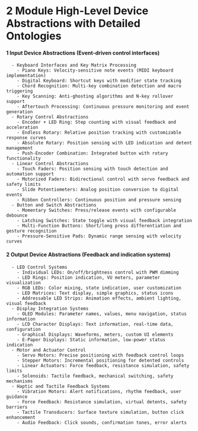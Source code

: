 # 2 Module High-Level Device Abstractions with Detailed Ontologies


#### 1 Input Device Abstractions (Event-driven control interfaces)

      - Keyboard Interfaces and Key Matrix Processing
        - Piano Keys: Velocity-sensitive note events (MIDI keyboard implementation)
        - Digital Keyboard: Shortcut keys with modifier state tracking
        - Chord Recognition: Multi-key combination detection and macro triggering
        - Key Scanning: Anti-ghosting algorithms and N-key rollover support
        - Aftertouch Processing: Continuous pressure monitoring and event generation
      - Rotary Control Abstractions
        - Encoder + LED Ring: Step counting with visual feedback and acceleration
        - Endless Rotary: Relative position tracking with customizable response curves
        - Absolute Rotary: Position sensing with LED indication and detent management
        - Push-Encoder Combination: Integrated button with rotary functionality
      - Linear Control Abstractions
        - Touch Faders: Position sensing with touch detection and automation support
        - Motorized Faders: Bidirectional control with servo feedback and safety limits
        - Slide Potentiometers: Analog position conversion to digital events
        - Ribbon Controllers: Continuous position and pressure sensing
      - Button and Switch Abstractions
        - Momentary Switches: Press/release events with configurable debounce
        - Latching Switches: State toggle with visual feedback integration
        - Multi-Function Buttons: Short/long press differentiation and gesture recognition
        - Pressure-Sensitive Pads: Dynamic range sensing with velocity curves

#### 2 Output Device Abstractions (Feedback and indication systems)

      - LED Control Systems
        - Individual LEDs: On/off/brightness control with PWM dimming
        - LED Rings: Position indication, VU meters, parameter visualization
        - RGB LEDs: Color mixing, state indication, user customization
        - LED Matrices: Text display, simple graphics, status icons
        - Addressable LED Strips: Animation effects, ambient lighting, visual feedback
      - Display Integration Systems
        - OLED Modules: Parameter names, values, menu navigation, status information
        - LCD Character Displays: Text information, real-time data, configuration
        - Graphical Displays: Waveforms, meters, custom UI elements
        - E-Paper Displays: Static information, low-power status indication
      - Motor and Actuator Control
        - Servo Motors: Precise positioning with feedback control loops
        - Stepper Motors: Incremental positioning for detented controls
        - Linear Actuators: Force feedback, resistance simulation, safety limits
        - Solenoids: Tactile feedback, mechanical switching, safety mechanisms
      - Haptic and Tactile Feedback Systems
        - Vibration Motors: Alert notifications, rhythm feedback, user guidance
        - Force Feedback: Resistance simulation, virtual detents, safety barriers
        - Tactile Transducers: Surface texture simulation, button click enhancement
        - Audio Feedback: Click sounds, confirmation tones, error alerts

